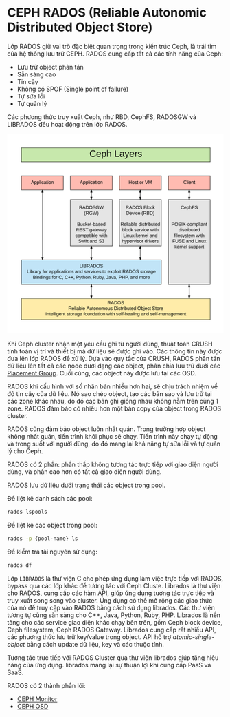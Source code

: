 # CEPH RADOS (Reliable Autonomic Distributed Object Store)

Lớp RADOS giữ vai trò đặc biệt quan trọng trong kiến trúc Ceph, là trái tim của hệ thống lưu trữ CEPH. RADOS cung cấp tất cả các tính năng của Ceph:
- Lưu trữ object phân tán
- Sẵn sàng cao
- Tin cậy
- Không có SPOF (Single point of failure)
- Tự sửa lỗi
- Tự quản lý

Các phương thức truy xuất Ceph, như RBD, CephFS, RADOSGW và LIBRADOS đều hoạt động trên lớp RADOS.

![](../img/rados.png)

Khi Ceph cluster nhận một yêu cầu ghi từ người dùng, thuật toán CRUSH tính toán vị trí và thiết bị mà dữ liệu sẽ được ghi vào. Các thông tin này được đưa lên lớp RADOS để xử lý. Dựa vào quy tắc của CRUSH, RADOS phân tán dữ liệu lên tất cả các node dưới dạng các object, phân chia lưu trữ dưới các [Placement Group](pg.md). Cuối cùng, các object này được lưu tại các OSD.

RADOS khi cấu hình với số nhân bản nhiều hơn hai, sẽ chịu trách nhiệm về độ tin cậy của dữ liệu. Nó sao chép object, tạo các bản sao và lưu trữ tại các zone khác nhau, do đó các bản ghi giống nhau không nằm trên cùng 1 zone. RADOS đảm bảo có nhiều hơn một bản copy của object trong RADOS cluster.

RADOS cũng đảm bảo object luôn nhất quán. Trong trường hợp object không nhất quán, tiến trình khôi phục sẽ chạy. Tiến trình này chạy tự động và trong suốt với người dùng, do đó mang lại khả năng tự sửa lỗi và tự quản lý cho Ceph. 

RADOS có 2 phần: phần thấp không tương tác trực tiếp với giao diện người dùng, và phần cao hơn có tất cả giao diện người dùng.

RADOS lưu dữ liệu dưới trạng thái các object trong pool. 

Để liệt kê danh sách các pool:
```sh
rados lspools
```

Để liệt kê các object trong pool:
```sh
rados -p {pool-name} ls
```

Để kiểm tra tài nguyên sử dụng:
```sh
rados df
```

Lớp `LIBRADOS` là thư viện C cho phép ứng dụng làm việc trực tiếp với RADOS, bypass qua các lớp khác để tương tác với Ceph Cluste. Librados là thư viện cho RADOS, cung cấp các hàm API, giúp ứng dụng tương tác trực tiếp và truy xuất song song vào cluster. Ứng dụng có thể mở rộng các giao thức của nó để truy cập vào RADOS bằng cách sử dụng librados. Các thư viện tương tự cũng sẵn sàng cho C++, Java, Python, Ruby, PHP. Librados là nền tảng cho các service giao diện khác chạy bên trên, gồm Ceph block device, Ceph filesystem, Ceph RADOS Gateway. Librados cung cấp rất nhiều API, các phương thức lưu trữ key/value trong object. API hỗ trợ *atomic-single-object* bằng cách update dữ liệu, key và các thuộc tính.

Tương tác trực tiếp với RADOS Cluster qua thư viện librados giúp tăng hiệu năng của ứng dụng. librados mang lại sự thuận lợi khi cung cấp PaaS và SaaS.

RADOS có 2 thành phần lõi:
- [CEPH Monitor](ceph-mon.md)
- [CEPH OSD](ceph-osd.md)
